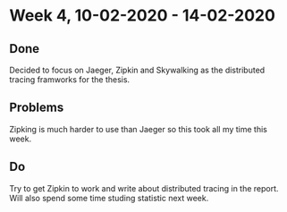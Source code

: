 # Week 4, 10-02-2020 - 14-02-2020
## Done
Decided to focus on Jaeger, Zipkin and Skywalking as the distributed tracing framworks for the thesis.
## Problems
Zipking is much harder to use than Jaeger so this took all my time this week.
## Do
Try to get Zipkin to work and write about distributed tracing in the report. Will also spend some time studing statistic next week. 